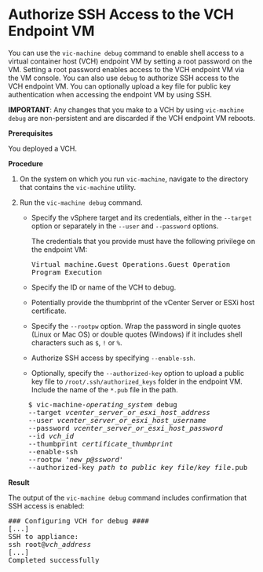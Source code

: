 # Authorize SSH Access to the VCH Endpoint VM #

You can use the `vic-machine debug` command to enable shell access to a virtual container host (VCH) endpoint VM by setting a root password on the VM. Setting a root password enables access to the VCH endpoint VM via the VM console. You can also use `debug` to authorize SSH access to the VCH endpoint VM. You can optionally upload a key file for public key authentication when accessing the endpoint VM by using SSH. 

**IMPORTANT**: Any changes that you make to a VCH by using `vic-machine debug` are non-persistent and are discarded if the VCH endpoint VM reboots.

**Prerequisites**

You deployed a VCH.

**Procedure**

1. On the system on which you run `vic-machine`, navigate to the directory that contains the `vic-machine` utility.
2. Run the `vic-machine debug` command. 

    - Specify the vSphere target and its credentials, either in the `--target` option or separately in the `--user` and `--password` options. 
      
       The credentials that you provide must have the following privilege on the endpoint VM:<pre>Virtual machine.Guest Operations.Guest Operation Program Execution</pre>
   - Specify the ID or name of the VCH to debug.
   - Potentially provide the thumbprint of the vCenter Server or ESXi host certificate.
   - Specify the `--rootpw` option. Wrap the password in single quotes (Linux or Mac OS) or double quotes (Windows) if it includes shell characters such as `$`, `!` or `%`.
   - Authorize SSH access by specifying `--enable-ssh`.
   - Optionally, specify the `--authorized-key` option to upload a public key file to `/root/.ssh/authorized_keys` folder in the endpoint VM. Include the name of the `*.pub` file in the path.

    <pre>
     $ vic-machine-<i>operating_system</i> debug
     --target <i>vcenter_server_or_esxi_host_address</i>
     --user <i>vcenter_server_or_esxi_host_username</i>
     --password <i>vcenter_server_or_esxi_host_password</i>
     --id <i>vch_id</i>
     --thumbprint <i>certificate_thumbprint</i>
     --enable-ssh
     --rootpw '<i>new_p@ssword</i>' 
     --authorized-key <i>path_to_public_key_file</i>/<i>key_file</i>.pub
</pre>
  
**Result**

The output of the `vic-machine debug` command includes confirmation that SSH access is enabled:

<pre>### Configuring VCH for debug ####
[...]
SSH to appliance:
ssh root@<i>vch_address</i>
[...]
Completed successfully</pre>   